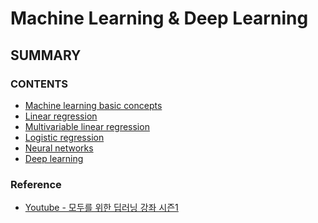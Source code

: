 Machine Learning & Deep Learning
===================================
SUMMARY
------------------------------------

### CONTENTS
* [Machine learning basic concepts](https://github.com/SEUNGHYUN-PARK/TIL/blob/master/ML%26DL/%2301_Machine_Learning_Basic_Concepts.md)  
* [Linear regression](https://github.com/SEUNGHYUN-PARK/TIL/blob/master/ML%26DL/%2302_Linear_Regression.md)
* [Multivariable linear regression](https://github.com/SEUNGHYUN-PARK/TIL/blob/master/ML%26DL/%2304_Multivariable_Linear%26Logictic_Regression.md)
* [Logistic regression](https://github.com/SEUNGHYUN-PARK/TIL/blob/master/ML%26DL/%2303_Logistic_Regression.md)
* [Neural networks](https://github.com/SEUNGHYUN-PARK/TIL/blob/master/ML%26DL/%2305_Neural%20Networks.md)
* [Deep learning](https://github.com/SEUNGHYUN-PARK/TIL/blob/master/ML%26DL/%2306_Deep_Learning.md)


### Reference
* [Youtube - 모두를 위한 딥러닝 강좌 시즌1](https://www.youtube.com/watch?v=BS6O0zOGX4E&list=PLlMkM4tgfjnLSOjrEJN31gZATbcj_MpUm&index=1)
